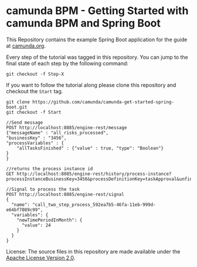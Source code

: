 # camunda BPM - Getting Started with camunda BPM and Spring Boot

This Repository contains the example Spring Boot application for the guide at [camunda.org](http://camunda.org/get-started/spring-boot.html).

Every step of the tutorial was tagged in this repository. You can jump to the final state of each step
by the following command:

```
git checkout -f Step-X
```

If you want to follow the tutorial along please clone this repository and checkout the `Start` tag.

```
git clone https://github.com/camunda/camunda-get-started-spring-boot.git
git checkout -f Start
```

```
//Send message
POST http://localhost:8085/engine-rest/message
{"messageName" : "all_risks_processed",
"businessKey" : "3456",
"processVariables" : {
    "allTasksFinished" : {"value" : true, "type": "Boolean"}
}
}

//returns the process instance id
GET http://localhost:8085/engine-rest/history/process-instance?processInstanceBusinessKey=3456&processDefinitionKey=taskApproval&unfinished=true

//Signal to process the task
POST http://localhost:8085/engine-rest/signal
{
  "name": "call_two_step_process_592ea7b5-46fa-11eb-999d-e64bf7089c99",
  "variables": {
    "newTimePeriodInMonth": {
      "value": 24
    }
  }
}

```

License: The source files in this repository are made available under the [Apache License Version 2.0](./LICENSE).